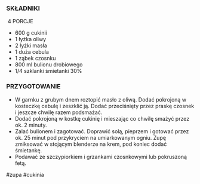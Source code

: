 ### SKŁADNIKI

 4 PORCJE

- 600 g cukinii
- 1 łyżka oliwy
- 2 łyżki masła
- 1 duża cebula
- 1 ząbek czosnku
- 800 ml bulionu drobiowego
- 1/4 szklanki śmietanki 30%

### PRZYGOTOWANIE

- W garnku z grubym dnem roztopić masło z oliwą. Dodać pokrojoną w kosteczkę cebulę i zeszklić ją. Dodać przeciśnięty przez praskę czosnek i jeszcze chwilę razem podsmażać.
- Dodać pokrojoną w kostkę cukinię i mieszając co chwilę smażyć przez ok. 2 minuty.
- Zalać bulionem i zagotować. Doprawić solą, pieprzem i gotować przez ok. 25 minut pod przykryciem na umiarkowanym ogniu. Zupę zmiksować w stojącym blenderze na krem, pod koniec dodać śmietankę.
- Podawać ze szczypiorkiem i grzankami czosnkowymi lub pokruszoną fetą.

#zupa #cukinia 